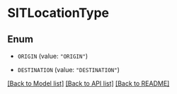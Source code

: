 # SITLocationType

## Enum


* `ORIGIN` (value: `"ORIGIN"`)

* `DESTINATION` (value: `"DESTINATION"`)


[[Back to Model list]](../README.md#documentation-for-models) [[Back to API list]](../README.md#documentation-for-api-endpoints) [[Back to README]](../README.md)


